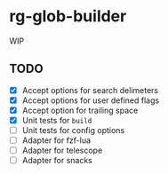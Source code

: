 # rg-glob-builder

WIP

## TODO
- [x] Accept options for search delimeters
- [x] Accept options for user defined flags
- [x] Accept option for trailing space
- [x] Unit tests for `build`
- [ ] Unit tests for config options
- [ ] Adapter for fzf-lua
- [ ] Adapter for telescope
- [ ] Adapter for snacks
